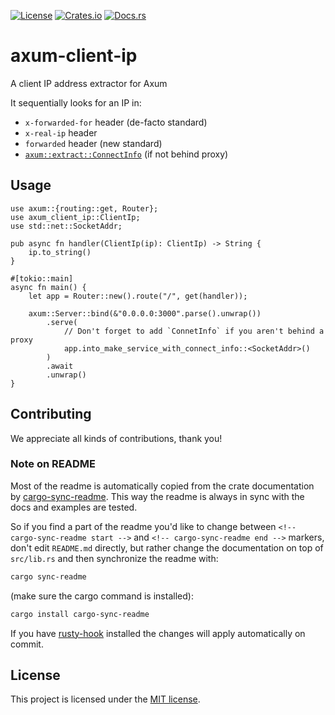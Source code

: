 [![License](https://img.shields.io/crates/l/axum-client-ip.svg)](https://choosealicense.com/licenses/mit/)
[![Crates.io](https://img.shields.io/crates/v/axum-client-ip.svg)](https://crates.io/crates/axum-client-ip)
[![Docs.rs](https://docs.rs/axum-client-ip/badge.svg)](https://docs.rs/axum-client-ip)

# axum-client-ip

<!-- cargo-sync-readme start -->

A client IP address extractor for Axum

It sequentially looks for an IP in:

- `x-forwarded-for` header (de-facto standard)
- `x-real-ip` header
- `forwarded` header (new standard)
- [`axum::extract::ConnectInfo`][connect-info] (if not behind proxy)

## Usage

```rust,no_run
use axum::{routing::get, Router};
use axum_client_ip::ClientIp;
use std::net::SocketAddr;

pub async fn handler(ClientIp(ip): ClientIp) -> String {
    ip.to_string()
}

#[tokio::main]
async fn main() {
    let app = Router::new().route("/", get(handler));

    axum::Server::bind(&"0.0.0.0:3000".parse().unwrap())
        .serve(
            // Don't forget to add `ConnetInfo` if you aren't behind a proxy
            app.into_make_service_with_connect_info::<SocketAddr>()
        )
        .await
        .unwrap()
}
```

[connect-info]: https://docs.rs/axum/latest/axum/extract/struct.ConnectInfo.html

<!-- cargo-sync-readme end -->

## Contributing

We appreciate all kinds of contributions, thank you!


### Note on README

Most of the readme is automatically copied from the crate documentation by [cargo-sync-readme][].
This way the readme is always in sync with the docs and examples are tested.

So if you find a part of the readme you'd like to change between `<!-- cargo-sync-readme start -->`
and `<!-- cargo-sync-readme end -->` markers, don't edit `README.md` directly, but rather change
the documentation on top of `src/lib.rs` and then synchronize the readme with:
```bash
cargo sync-readme
```
(make sure the cargo command is installed):
```bash
cargo install cargo-sync-readme
```

If you have [rusty-hook] installed the changes will apply automatically on commit.


## License

This project is licensed under the [MIT license](LICENSE).

[cargo-sync-readme]: https://github.com/phaazon/cargo-sync-readme
[rusty-hook]: https://github.com/swellaby/rusty-hook
